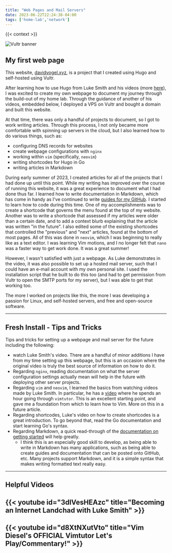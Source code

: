 ```yaml
---
title: "Web Pages and Mail Servers"
date: 2023-06-22T22:24:38-04:00
tags: ['home-lab','network']
---
```


{{< context >}}

![Vultr banner](/images/vultr-banner.png)

## My first web page

This website, [davidvogel.xyz](https://davidvogel.xyz), is a project that I created using Hugo and self-hosted using Vultr.

After learning how to use Hugo from Luke Smith and his videos (more [here](/home-lab/other/hugo)), I was excited to create my own webpage to document my journey through the build-out of my home lab. Through the guidance of another of his videos, embedded below, I deployed a VPS on Vultr and bought a domain and built this website.

At that time, there was only a handful of projects to document, so I got to work writing articles. Through this process, I not only became more comfortable with spinning up servers in the cloud, but I also learned how to do various things, such as:

- configuring DNS records for websites
- create webpage configurations with `nginx`
- working within `vim` (specifically, `neovim`)
- writing shortcodes for Hugo in Go
- writing articles in Markdown

During early summer of 2023, I created articles for all of the projects that I had done up until this point. While my writing has improved over the course of running this website, it was a great experience to document what I had done thus far. I learned how to write documentation in Markdown, which has come in handy as I've continued to write [guides for my GitHub](https://github.com/davidvogelxyz/library). I started to learn how to code during this time. One of my accomplishments was to create a shortcode that governs the menu found at the top of my website. Another was to write a shortcode that assessed if my articles were older than a certain date, and to add a context blurb explaining that the article was written "in the future". I also edited some of the existing shortcodes that controlled the "previous" and "next" articles, found at the bottom of most pages. All of this was done in `neovim`, which I was beginning to really like as a text editor. I was learning Vim motions, and I no longer felt that `nano` was a faster way to get work done. It was a great summer!

However, I wasn't satisfied with just a webpage. As Luke demonstrates in the video, it was also possible to set up a hosted mail server, such that I could have an e-mail account with my own personal site. I used the installation script that he built to do this too (and had to get permission from Vultr to open the SMTP ports for my server), but I was able to get that working too.

The more I worked on projects like this, the more I was developing a passion for Linux, and self-hosted servers, and free and open-source software.

---

## Fresh Install - Tips and Tricks

Tips and tricks for setting up a webpage and mail server for the future including the following:

- watch Luke Smith's video. There are a handful of minor additions I have from my time setting up this webpage, but this is an occasion where the original video is truly the best source of information on how to do it.
- Regarding `nginx`, reading documentation on what the server configuration settings actually mean will help in the future with deploying other server projects.
- Regarding `vim` and `neovim`, I learned the basics from watching videos made by Luke Smith. In particular, he has a [video](https://www.youtube.com/watch?v=d8XtNXutVto) where he spends an hour going through `vimtutor`. This is an excellent starting point, and gave me a foundation from which to learn how to Vim. More on this in a future article.
- Regarding shortcodes, Luke's video on how to create shortcodes is a great introduction. To go beyond that, read the Go documentation and start learning Go's syntax.
- Regarding Markdown, a quick read-through of the [documentation on getting started](https://www.markdownguide.org/getting-started/) will help greatly.
    - I think this is an especially good skill to develop, as being able to write in Markdown has many applications, such as being able to create guides and documentation that can be posted onto GitHub, etc. Many projects support Markdown, and it is a simple syntax that makes writing formatted text really easy.

---

## Helpful Videos

## {{< youtube id="3dIVesHEAzc" title="Becoming an Internet Landchad with Luke Smith" >}}

## {{< youtube id="d8XtNXutVto" title="Vim Diesel's OFFICIAL Vimtutor Let's Play/Commentary!" >}}
